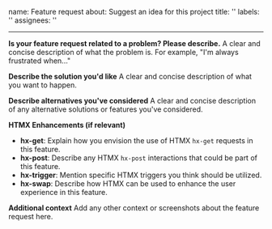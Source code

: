 name: Feature request
about: Suggest an idea for this project
title: ''
labels: ''
assignees: ''

---

**Is your feature request related to a problem? Please describe.**
A clear and concise description of what the problem is. For example, "I'm always frustrated when..."

**Describe the solution you'd like**
A clear and concise description of what you want to happen.

**Describe alternatives you've considered**
A clear and concise description of any alternative solutions or features you've considered.

**HTMX Enhancements (if relevant)**
- **hx-get**: Explain how you envision the use of HTMX `hx-get` requests in this feature.
- **hx-post**: Describe any HTMX `hx-post` interactions that could be part of this feature.
- **hx-trigger**: Mention specific HTMX triggers you think should be utilized.
- **hx-swap**: Describe how HTMX can be used to enhance the user experience in this feature.

**Additional context**
Add any other context or screenshots about the feature request here.
